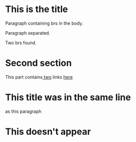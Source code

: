 # This is the title

Paragraph containing brs in the body.

Paragraph separated.

Two brs found.

# Second section

This part contains[ two](link) links [here](link2)

# This title was in the same line

as this paragraph

 

# This doesn't appear
